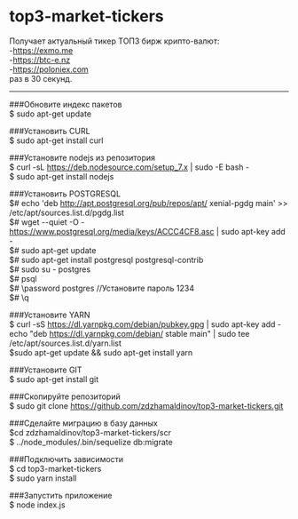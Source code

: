 # top3-market-tickers
Получает актуальный тикер ТОП3 бирж крипто-валют:<br>
    -https://exmo.me   <br>
    -https://btc-e.nz <br>
    -https://poloniex.com   <br>
раз в 30 секунд.<br>
                                                                          
<hr>
###Обновите индекс пакетов<br>
$ sudo apt-get update<br>


###Установить CURL<br>
$ sudo apt-get install curl<br>


###Установите nodejs из репозитория<br>
$ curl -sL https://deb.nodesource.com/setup_7.x | sudo -E bash -<br>
$ sudo apt-get install nodejs<br>


###Установить POSTGRESQL<br>
$# echo 'deb http://apt.postgresql.org/pub/repos/apt/ xenial-pgdg main' >> /etc/apt/sources.list.d/pgdg.list<br>
$# wget --quiet -O - https://www.postgresql.org/media/keys/ACCC4CF8.asc | sudo apt-key add -<br>
$# sudo apt-get update<br>
$# sudo apt-get install postgresql postgresql-contrib<br>
$# sudo su - postgres<br>
$# psql<br>
$# \password postgres //Установите пароль 1234<br>
$# \q<br>


###Установите YARN<br>
$ curl -sS https://dl.yarnpkg.com/debian/pubkey.gpg | sudo apt-key add -<br>
echo "deb https://dl.yarnpkg.com/debian/ stable main" | sudo tee /etc/apt/sources.list.d/yarn.list<br>
$sudo apt-get update && sudo apt-get install yarn<br>


###Установите GIT<br>
$ sudo apt-get install git<br>


###Скопируйте репозиторий<br>
$ sudo git clone https://github.com/zdzhamaldinov/top3-market-tickers.git<br>

###Сделайте миграцию в базу данных<br>
$cd zdzhamaldinov/top3-market-tickers/scr<br>
$ ../node_modules/.bin/sequelize db:migrate<br>


###Подключить зависимости<br>
$ cd top3-market-tickers<br>
$ sudo yarn install<br>


###Запустить приложение<br>
$ node index.js<br>
